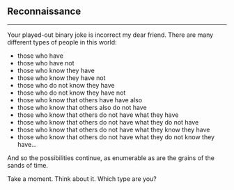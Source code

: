 ## Reconnaissance 
---

Your played-out binary joke is incorrect my dear friend. There are many different types of people in this world: 

- those who have
- those who have not
- those who know they have
- those who know they have not
- those who do not know they have
- those who do not know they have not
- those who know that others have have also
- those who know that others also do not have
- those who know that others do not have what they have
- those who know that others do not have what they do not have
- those who know that others do not have what they know they have
- those who know that others do not have what they do not know they have...

And so the possibilities continue, as enumerable as are the grains of the sands of time.

Take a moment. Think about it. Which type are you?

